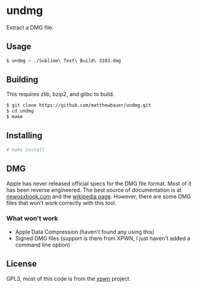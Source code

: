 # undmg
Extract a DMG file.

## Usage
```sh
$ undmg < ./Sublime\ Text\ Build\ 3103.dmg
```

## Building

This requires zlib, bzip2, and glibc to build.

```sh
$ git clone https://github.com/matthewbauer/undmg.git
$ cd undmg
$ make
```

## Installing

```sh
# make install
```

## DMG

Apple has never released official specs for the DMG file format. Most of it has been reverse engineered. The best source of documentation is at [newosxbook.com](http://newosxbook.com/DMG.html) and the [wikipedia page](https://en.wikipedia.org/wiki/Apple_Disk_Image). However, there are some DMG files that won't work correctly with this tool.

### What won't work

* Apple Data Compression (haven't found any using this)
* Signed DMG files (support is there from XPWN, I just haven't added a command line option)


## License
GPL3, most of this code is from the [xpwn](https://github.com/planetbeing/xpwn) project.
